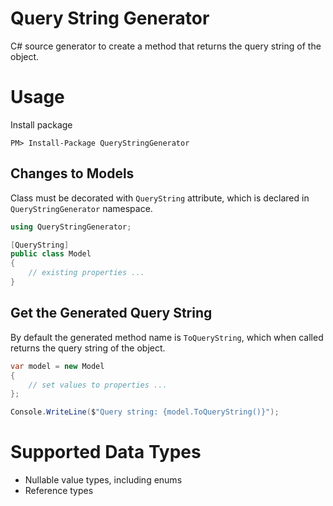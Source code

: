 # Query String Generator

C# source generator to create a method that returns the query string of the object.

# Usage

Install package

```
PM> Install-Package QueryStringGenerator
```

## Changes to Models

Class must be decorated with `QueryString` attribute, which is declared in `QueryStringGenerator` namespace.

```csharp
using QueryStringGenerator;

[QueryString]
public class Model
{
    // existing properties ...
}
```

## Get the Generated Query String

By default the generated method name is `ToQueryString`, which when called returns the query string of the object.

```csharp
var model = new Model
{
    // set values to properties ...
};

Console.WriteLine($"Query string: {model.ToQueryString()}");
```

# Supported Data Types

- Nullable value types, including enums
- Reference types
